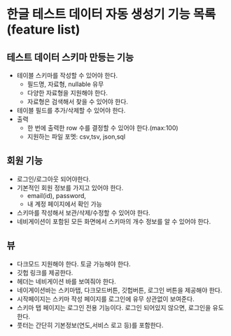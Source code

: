# 한글 테스트 데이터 자동 생성기 기능 목록 (feature list)

## 테스트 데이터 스키마 만등는 기능

* 테이블 스키마를 작성할 수 있어야 한다.
    * 필드명, 자료형, nullable 유무
    * 다양한 자료형을 지원해야 한다.
    * 자료형은 검색해서 찾을 수 있어야 한다.
* 테이블 필드를 추가/삭제할 수 있어야 한다.
* 출력
    * 한 번에 출력한 row 수를 결정할 수 있어야 한다.(max:100)
    * 지원하는 파일 포멧: csv,tsv, json,sql

## 회원 기능

* 로그인/로그아웃 되어야한다.
* 기본적인 회원 정보를 가지고 있어야 한다.
    * email(id), password,
    * 내 계정 페이지에서 확인 가능
* 스키마를 작성해서 보관/삭제/수정할 수 있어야 한다.
* 네비게이션이 포함된 모든 화면에서 스키마의 개수 정보를 알 수 있어야 한다.

## 뷰


* 다크모드 지원해야 한다. 토글 가능해야 한다.
* 깃헙 링크를 제공한다.
* 헤더는 네비게이션 바를 보여줘야 한다.
* 네이게이션바는 스키마탭, 다크모드버튼, 깃헙버튼, 로그인 버튼을 제공해야 한다.
* 시작페이지는 스키마 작성 페이지를 로그인에 유무 상관없이 보여준다.
* 스키마 탭 페이지는 로그인 전용 기능이다. 로그인 되어있지 않으면, 로그인을 유도한다.
* 풋터는 간단히 기본정보(연도,서비스 로고 등)를 포함한다.